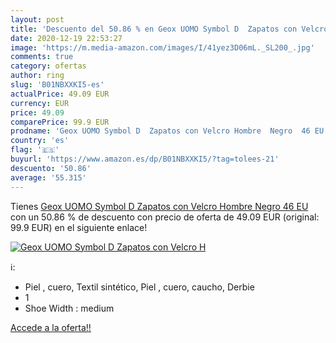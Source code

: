 ```yaml
---
layout: post
title: 'Descuento del 50.86 % en Geox UOMO Symbol D  Zapatos con Velcro H'
date: 2020-12-19 22:53:27
image: 'https://m.media-amazon.com/images/I/41yez3D06mL._SL200_.jpg'
comments: true
category: ofertas
author: ring
slug: 'B01NBXXKI5-es'
actualPrice: 49.09 EUR
currency: EUR
price: 49.09
comparePrice: 99.9 EUR
prodname: 'Geox UOMO Symbol D  Zapatos con Velcro Hombre  Negro  46 EU'
country: 'es'
flag: '🇪🇸'
buyurl: 'https://www.amazon.es/dp/B01NBXXKI5/?tag=tolees-21'
descuento: '50.86'
average: '55.315'
---
```


Tienes [Geox UOMO Symbol D  Zapatos con Velcro Hombre  Negro  46 EU](https://www.amazon.es/dp/B01NBXXKI5/?tag=tolees-21) con un 50.86 % de descuento con precio de oferta de 49.09 EUR (original: 99.9 EUR) en el siguiente enlace!

[![Geox UOMO Symbol D  Zapatos con Velcro H](https://m.media-amazon.com/images/I/41yez3D06mL._SL200_.jpg)](https://www.amazon.es/dp/B01NBXXKI5/?tag=tolees-21)

ℹ️:

- Piel , cuero, Textil sintético, Piel , cuero, caucho, Derbie
- 1
- Shoe Width : medium

[Accede a la oferta!!](https://www.amazon.es/dp/B01NBXXKI5/?tag=tolees-21)
